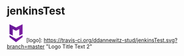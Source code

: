 
# jenkinsTest
![alt text](https://github.com/adam-p/markdown-here/raw/master/src/common/images/icon48.png "Logo Title Text 1")
[logo]: https://travis-ci.org/ddannewitz-stud/jenkinsTest.svg?branch=master "Logo Title Text 2"
